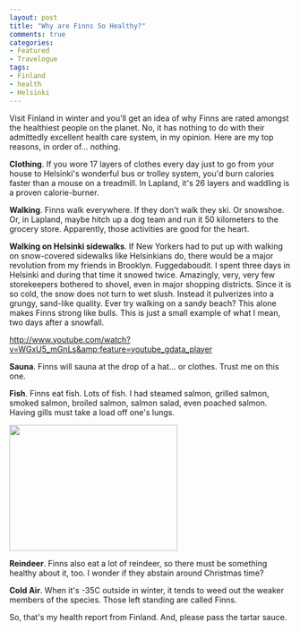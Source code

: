```yaml
---
layout: post
title: "Why are Finns So Healthy?"
comments: true
categories:
- Featured
- Travelogue
tags:
- Finland
- health
- Helsinki
---
```

Visit Finland in winter and you'll get an idea of why Finns are rated amongst the healthiest people on the planet. No, it has nothing to do with their admittedly excellent health care system, in my opinion. Here are my top reasons, in order of... nothing.

<strong>Clothing</strong>. If you wore 17 layers of clothes every day just to go from your house to Helsinki's wonderful bus or trolley system, you'd burn calories faster than a mouse on a treadmill. In Lapland, it's 26 layers and waddling is a proven calorie-burner.

<strong>Walking</strong>. Finns walk everywhere. If they don't walk they ski. Or snowshoe. Or, in Lapland, maybe hitch up a dog team and run it 50 kilometers to the grocery store. Apparently, those activities are good for the heart.

<strong>Walking on Helsinki sidewalks</strong>. If New Yorkers had to put up with walking on snow-covered sidewalks like Helsinkians do, there would be a major revolution from my friends in Brooklyn. Fuggedaboudit. I spent three days in Helsinki and during that time it snowed twice. Amazingly, very, very few storekeepers bothered to shovel, even in major shopping districts. Since it is so cold, the snow does not turn to wet slush. Instead it pulverizes into a grungy, sand-like quality. Ever try walking on a sandy beach? This alone makes Finns strong like bulls. This is just a small example of what I mean, two days after a snowfall.

<a href="http://www.youtube.com/watch?v=WGxU5_mGnLs&amp;feature=youtube_gdata_player">http://www.youtube.com/watch?v=WGxU5_mGnLs&amp;feature=youtube_gdata_player</a>

<strong>Sauna</strong>. Finns will sauna at the drop of a hat... or clothes. Trust me on this one.

<strong>Fish</strong>. Finns eat fish. Lots of fish. I had steamed salmon, grilled salmon, smoked salmon, broiled salmon, salmon salad, even poached salmon. Having gills must take a load off one's lungs.

<a href="http://blog.lesterpickerphoto.com/wp-content/uploads/2012/02/photo.jpg"><img class="size-medium wp-image-1982" title="photo" src="http://blog.lesterpickerphoto.com/wp-content/uploads/2012/02/photo-300x225.jpg" alt="" width="300" height="225" /></a>

<strong>Reindeer</strong>. Finns also eat a lot of reindeer, so there must be something healthy about it, too. I wonder if they abstain around Christmas time?

<strong>Cold Air</strong>. When it's -35C outside in winter, it tends to weed out the weaker members of the species. Those left standing are called Finns.

So, that's my health report from Finland. And, please pass the tartar sauce.